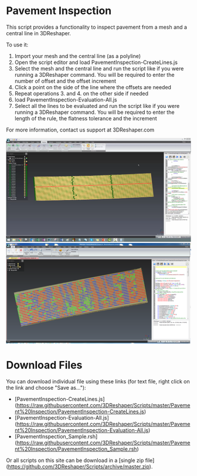 # Pavement Inspection

This script provides a functionality to inspect pavement from a mesh and a central line in 3DReshaper.

To use it:
1. Import your mesh and the central line (as a polyline)
2. Open the script editor and load PavementInspection-CreateLines.js
3. Select the mesh and the central line and run the script like if you were running a 3DReshaper command. You will be required to enter the number of offset and the offset increment
4. Click a point on the side of the line where the offsets are needed
5. Repeat operations 3. and 4. on the other side if needed
6. load PavementInspection-Evaluation-All.js
7. Select all the lines to be evaluated and run the script like if you were running a 3DReshaper command. You will be required to enter the length of the rule, the flatness tolerance and the increment

For more information, contact us support at 3DReshaper\.com

![alt text](https://raw.githubusercontent.com/3DReshaper/Scripts/master/Pavement%20Inspection/Screenshot1.png "screenshot1")
![alt text](https://raw.githubusercontent.com/3DReshaper/Scripts/master/Pavement%20Inspection/Screenshot2.png "screenshot2")

# Download Files

You can download individual file using these links (for text file, right click on the link and choose "Save as..."):

- [PavementInspection-CreateLines.js] (https://raw.githubusercontent.com/3DReshaper/Scripts/master/Pavement%20Inspection/PavementInspection-CreateLines.js)
- [PavementInspection-Evaluation-All.js] (https://raw.githubusercontent.com/3DReshaper/Scripts/master/Pavement%20Inspection/PavementInspection-Evaluation-All.js)
- [PavementInspection_Sample.rsh] (https://raw.githubusercontent.com/3DReshaper/Scripts/master/Pavement%20Inspection/PavementInspection_Sample.rsh)

Or all scripts on this site can be download in a [single zip file] (https://github.com/3DReshaper/Scripts/archive/master.zip).
